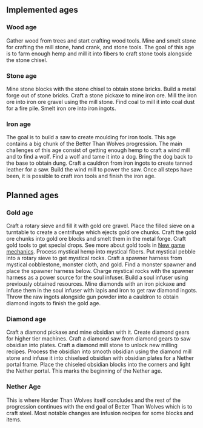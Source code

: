 ## Implemented ages ##
### Wood age ###
Gather wood from trees and start crafting wood tools. Mine and smelt stone for crafting the mill stone, hand crank, and stone tools. The goal of this age is to farm enough hemp and mill it into fibers to craft stone tools alongside the stone chisel.

### Stone age ###
Mine stone blocks with the stone chisel to obtain stone bricks. Build a metal forge out of stone bricks. Craft a stone pickaxe to mine iron ore. Mill the iron ore into iron ore gravel using the mill stone. Find coal to mill it into coal dust for a fire pile. Smelt iron ore into iron ingots.

### Iron age ###
The goal is to build a saw to create moulding for iron tools. This age contains a big chunk of the Better Than Wolves progression. The main challenges of this age consist of getting enough hemp to craft a wind mill and to find a wolf. Find a wolf and tame it into a dog. Bring the dog back to the base to obtain dung. Craft a cauldron from iron ingots to create tanned leather for a saw. Build the wind mill to power the saw. Once all steps have been, it is possible to craft iron tools and finish the iron age.

## Planned ages ##
### Gold age ###
Craft a rotary sieve and fill it with gold ore gravel. Place the filled sieve on a turntable to create a centrifuge which ejects gold ore chunks. Craft the gold ore chunks into gold ore blocks and smelt them in the metal forge. Craft gold tools to get special drops. See more about gold tools in [New game mechanics](New%20game%20mechanics.md). Process mystical hemp into mystical fibers. Put mystical pebble into a rotary sieve to get mystical rocks. Craft a spawner harness from mystical cobblestone, monster cloth, and gold. Find a monster spawner and place the spawner harness below. Charge mystical rocks with the spawner harness as a power source for the soul infuser. Build a soul infuser using previously obtained resources. Mine diamonds with an iron pickaxe and infuse them in the soul infuser with lapis and iron to get raw diamond ingots. Throw the raw ingots alongside gun powder into a cauldron to obtain diamond ingots to finish the gold age.

### Diamond age ###
Craft a diamond pickaxe and mine obsidian with it. Create diamond gears for higher tier machines. Craft a diamond saw from diamond gears to saw obsidian into plates. Craft a diamond mill stone to unlock new milling recipes. Process the obsidian into smooth obsidian using the diamond mill stone and infuse it into chiselsed obsidian with obsidian plates for a Nether portal frame. Place the chiseled obsidian blocks into the corners and light the Nether portal. This marks the beginning of the Nether age.

### Nether Age ###
This is where Harder Than Wolves itself concludes and the rest of the progression continues with the end goal of Better Than Wolves which is to craft steel. Most notable changes are infusion recipes for some blocks and items.
